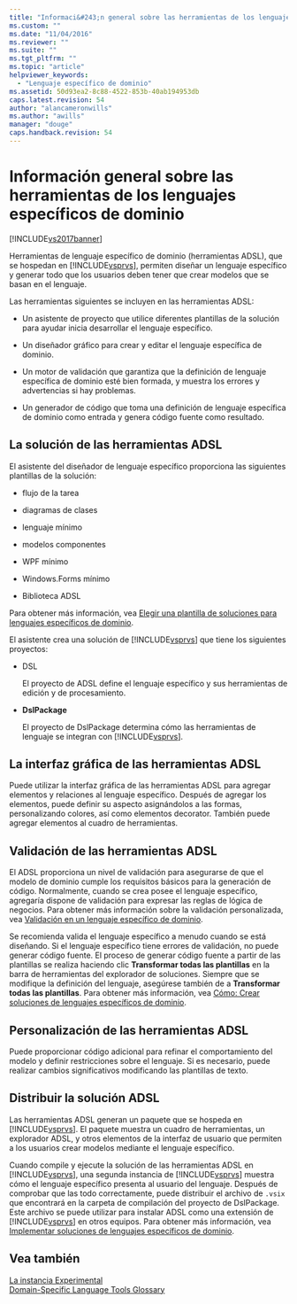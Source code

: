 ```yaml
---
title: "Informaci&#243;n general sobre las herramientas de los lenguajes espec&#237;ficos de dominio | Microsoft Docs"
ms.custom: ""
ms.date: "11/04/2016"
ms.reviewer: ""
ms.suite: ""
ms.tgt_pltfrm: ""
ms.topic: "article"
helpviewer_keywords: 
  - "Lenguaje específico de dominio"
ms.assetid: 50d93ea2-8c88-4522-853b-40ab194953db
caps.latest.revision: 54
author: "alancameronwills"
ms.author: "awills"
manager: "douge"
caps.handback.revision: 54
---
```

# Informaci&#243;n general sobre las herramientas de los lenguajes espec&#237;ficos de dominio
[!INCLUDE[vs2017banner](../code-quality/includes/vs2017banner.md)]

Herramientas de lenguaje específico de dominio \(herramientas ADSL\), que se hospedan en [!INCLUDE[vsprvs](../code-quality/includes/vsprvs_md.md)], permiten diseñar un lenguaje específico y generar todo que los usuarios deben tener que crear modelos que se basan en el lenguaje.  
  
 Las herramientas siguientes se incluyen en las herramientas ADSL:  
  
-   Un asistente de proyecto que utilice diferentes plantillas de la solución para ayudar inicia desarrollar el lenguaje específico.  
  
-   Un diseñador gráfico para crear y editar el lenguaje específica de dominio.  
  
-   Un motor de validación que garantiza que la definición de lenguaje específica de dominio esté bien formada, y muestra los errores y advertencias si hay problemas.  
  
-   Un generador de código que toma una definición de lenguaje específica de dominio como entrada y genera código fuente como resultado.  
  
## La solución de las herramientas ADSL  
 El asistente del diseñador de lenguaje específico proporciona las siguientes plantillas de la solución:  
  
-   flujo de la tarea  
  
-   diagramas de clases  
  
-   lenguaje mínimo  
  
-   modelos componentes  
  
-   WPF mínimo  
  
-   Windows.Forms mínimo  
  
-   Biblioteca ADSL  
  
 Para obtener más información, vea [Elegir una plantilla de soluciones para lenguajes específicos de dominio](../modeling/choosing-a-domain-specific-language-solution-template.md).  
  
 El asistente crea una solución de [!INCLUDE[vsprvs](../code-quality/includes/vsprvs_md.md)] que tiene los siguientes proyectos:  
  
-   DSL  
  
     El proyecto de ADSL define el lenguaje específico y sus herramientas de edición y de procesamiento.  
  
-   **DslPackage**  
  
     El proyecto de DslPackage determina cómo las herramientas de lenguaje se integran con [!INCLUDE[vsprvs](../code-quality/includes/vsprvs_md.md)].  
  
## La interfaz gráfica de las herramientas ADSL  
 Puede utilizar la interfaz gráfica de las herramientas ADSL para agregar elementos y relaciones al lenguaje específico.  Después de agregar los elementos, puede definir su aspecto asignándolos a las formas, personalizando colores, así como elementos decorator.  También puede agregar elementos al cuadro de herramientas.  
  
## Validación de las herramientas ADSL  
 El ADSL proporciona un nivel de validación para asegurarse de que el modelo de dominio cumple los requisitos básicos para la generación de código.  Normalmente, cuando se crea posee el lenguaje específico, agregaría dispone de validación para expresar las reglas de lógica de negocios.  Para obtener más información sobre la validación personalizada, vea [Validación en un lenguaje específico de dominio](../modeling/validation-in-a-domain-specific-language.md).  
  
 Se recomienda valida el lenguaje específico a menudo cuando se está diseñando.  Si el lenguaje específico tiene errores de validación, no puede generar código fuente.  El proceso de generar código fuente a partir de las plantillas se realiza haciendo clic **Transformar todas las plantillas** en la barra de herramientas del explorador de soluciones.  Siempre que se modifique la definición del lenguaje, asegúrese también de a **Transformar todas las plantillas**.  Para obtener más información, vea [Cómo: Crear soluciones de lenguajes específicos de dominio](../modeling/how-to-create-a-domain-specific-language-solution.md).  
  
## Personalización de las herramientas ADSL  
 Puede proporcionar código adicional para refinar el comportamiento del modelo y definir restricciones sobre el lenguaje.  Si es necesario, puede realizar cambios significativos modificando las plantillas de texto.  
  
## Distribuir la solución ADSL  
 Las herramientas ADSL generan un paquete que se hospeda en [!INCLUDE[vsprvs](../code-quality/includes/vsprvs_md.md)].  El paquete muestra un cuadro de herramientas, un explorador ADSL, y otros elementos de la interfaz de usuario que permiten a los usuarios crear modelos mediante el lenguaje específico.  
  
 Cuando compile y ejecute la solución de las herramientas ADSL en [!INCLUDE[vsprvs](../code-quality/includes/vsprvs_md.md)], una segunda instancia de [!INCLUDE[vsprvs](../code-quality/includes/vsprvs_md.md)] muestra cómo el lenguaje específico presenta al usuario del lenguaje. Después de comprobar que las todo correctamente, puede distribuir el archivo de `.vsix` que encontrará en la carpeta de compilación del proyecto de DslPackage.  Este archivo se puede utilizar para instalar ADSL como una extensión de [!INCLUDE[vsprvs](../code-quality/includes/vsprvs_md.md)] en otros equipos.  Para obtener más información, vea [Implementar soluciones de lenguajes específicos de dominio](../modeling/deploying-domain-specific-language-solutions.md).  
  
## Vea también  
 [La instancia Experimental](../extensibility/the-experimental-instance.md)   
 [Domain\-Specific Language Tools Glossary](http://msdn.microsoft.com/es-es/ca5e84cb-a315-465c-be24-76aa3df276aa)